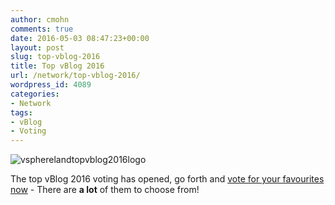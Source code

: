 ```yaml
---
author: cmohn
comments: true
date: 2016-05-03 08:47:23+00:00
layout: post
slug: top-vblog-2016
title: Top vBlog 2016
url: /network/top-vblog-2016/
wordpress_id: 4089
categories:
- Network
tags:
- vBlog
- Voting
---
```


![vspherelandtopvblog2016logo](http://vninja.net/wordpress/wp-content/uploads/2016/05/vspherelandtopvblog2016logo-300x150.jpg)

The top vBlog 2016 voting has opened, go forth and [vote for your favourites now](http://sgiz.mobi/s3/TopvBlog2016) - There are **a lot** of them to choose from!

